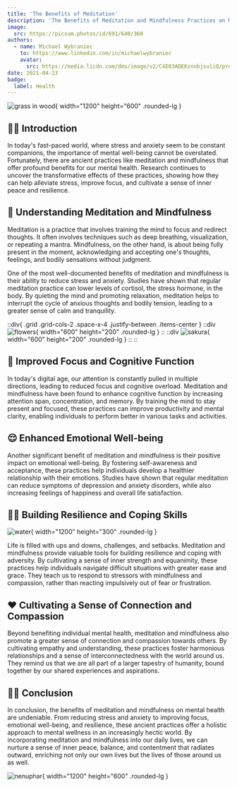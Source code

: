 ```yaml
---
title: 'The Benefits of Meditation'
description: 'The Benefits of Meditation and Mindfulness Practices on Mental Health'
image:
  src: https://picsum.photos/id/691/640/360
authors:
  - name: Michael Wybraniec
    to: https://www.linkedin.com/in/michaelwybraniec
    avatar:
      src: https://media.licdn.com/dms/image/v2/C4E03AQEKznnbjsuliQ/profile-displayphoto-shrink_400_400/profile-displayphoto-shrink_400_400/0/1656410796143?e=1746662400&v=beta&t=TGYPBD1jyQlXOab9Whmp8A6CGB2aHX-BtZopFRLYUeU
date: 2021-04-23
badge:
  label: Health
---
```


![grass in wood](https://picsum.photos/id/55/1200/600){ width="1200"
height="600" .rounded-lg }

## 🧘🏻 Introduction

In today's fast-paced world, where stress and anxiety seem to be constant
companions, the importance of mental well-being cannot be overstated.
Fortunately, there are ancient practices like meditation and mindfulness that
offer profound benefits for our mental health. Research continues to uncover the
transformative effects of these practices, showing how they can help alleviate
stress, improve focus, and cultivate a sense of inner peace and resilience.

## 🪷 Understanding Meditation and Mindfulness

Meditation is a practice that involves training the mind to focus and redirect
thoughts. It often involves techniques such as deep breathing, visualization, or
repeating a mantra. Mindfulness, on the other hand, is about being fully present
in the moment, acknowledging and accepting one's thoughts, feelings, and bodily
sensations without judgment.

One of the most well-documented benefits of meditation and mindfulness is their
ability to reduce stress and anxiety. Studies have shown that regular meditation
practice can lower levels of cortisol, the stress hormone, in the body. By
quieting the mind and promoting relaxation, meditation helps to interrupt the
cycle of anxious thoughts and bodily tension, leading to a greater sense of calm
and tranquility.

::div{ .grid .grid-cols-2 .space-x-4 .justify-between .items-center } ::div
![flowers](https://picsum.photos/id/106/600/200){ width="600" height="200"
.rounded-lg } :: ::div ![sakura](https://picsum.photos/id/82/600/200){
width="600" height="200" .rounded-lg } :: ::

## 🧠 Improved Focus and Cognitive Function

In today's digital age, our attention is constantly pulled in multiple
directions, leading to reduced focus and cognitive overload. Meditation and
mindfulness have been found to enhance cognitive function by increasing
attention span, concentration, and memory. By training the mind to stay present
and focused, these practices can improve productivity and mental clarity,
enabling individuals to perform better in various tasks and activities.

## 😌 Enhanced Emotional Well-being

Another significant benefit of meditation and mindfulness is their positive
impact on emotional well-being. By fostering self-awareness and acceptance,
these practices help individuals develop a healthier relationship with their
emotions. Studies have shown that regular meditation can reduce symptoms of
depression and anxiety disorders, while also increasing feelings of happiness
and overall life satisfaction.

## 💪🏻 Building Resilience and Coping Skills

![water](https://picsum.photos/id/126/1200/300){ width="1200" height="300"
.rounded-lg }

Life is filled with ups and downs, challenges, and setbacks. Meditation and
mindfulness provide valuable tools for building resilience and coping with
adversity. By cultivating a sense of inner strength and equanimity, these
practices help individuals navigate difficult situations with greater ease and
grace. They teach us to respond to stressors with mindfulness and compassion,
rather than reacting impulsively out of fear or frustration.

## ❤️ Cultivating a Sense of Connection and Compassion

Beyond benefiting individual mental health, meditation and mindfulness also
promote a greater sense of connection and compassion towards others. By
cultivating empathy and understanding, these practices foster harmonious
relationships and a sense of interconnectedness with the world around us. They
remind us that we are all part of a larger tapestry of humanity, bound together
by our shared experiences and aspirations.

## 🫶🏻 Conclusion

In conclusion, the benefits of meditation and mindfulness on mental health are
undeniable. From reducing stress and anxiety to improving focus, emotional
well-being, and resilience, these ancient practices offer a holistic approach to
mental wellness in an increasingly hectic world. By incorporating meditation and
mindfulness into our daily lives, we can nurture a sense of inner peace,
balance, and contentment that radiates outward, enriching not only our own lives
but the lives of those around us as well.

![nenuphar](https://picsum.photos/id/306/1200/600){ width="1200" height="600"
.rounded-lg }
